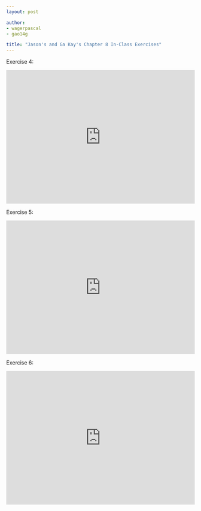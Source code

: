 ```yaml
---
layout: post

author: 
- wagerpascal
- gao14g

title: "Jason's and Ga Kay's Chapter 8 In-Class Exercises"
---
```


Exercise 4:
<iframe src="https://trinket.io/embed/python/93d47e80b0" width="100%" height="356" frameborder="0" marginwidth="0" marginheight="0" allowfullscreen></iframe>

Exercise 5:
<iframe src="https://trinket.io/embed/python/b88d1c4e77" width="100%" height="356" frameborder="0" marginwidth="0" marginheight="0" allowfullscreen></iframe>

Exercise 6:
<iframe src="https://trinket.io/embed/python/fbe8bbdc87" width="100%" height="356" frameborder="0" marginwidth="0" marginheight="0" allowfullscreen></iframe>

